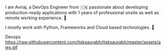 I am Aviraj, a DevOps Engineer from 🇮🇳   passionate about developing production-ready applications with 1 years of professional onsite as well as remote working experience. 🎯

I mostly work with Python, Frameworks and Cloud based technologies. 🚀

Devops 
https://raw.githubusercontent.com/itsksaurabh/itsksaurabh/master/assets/aws.gif
